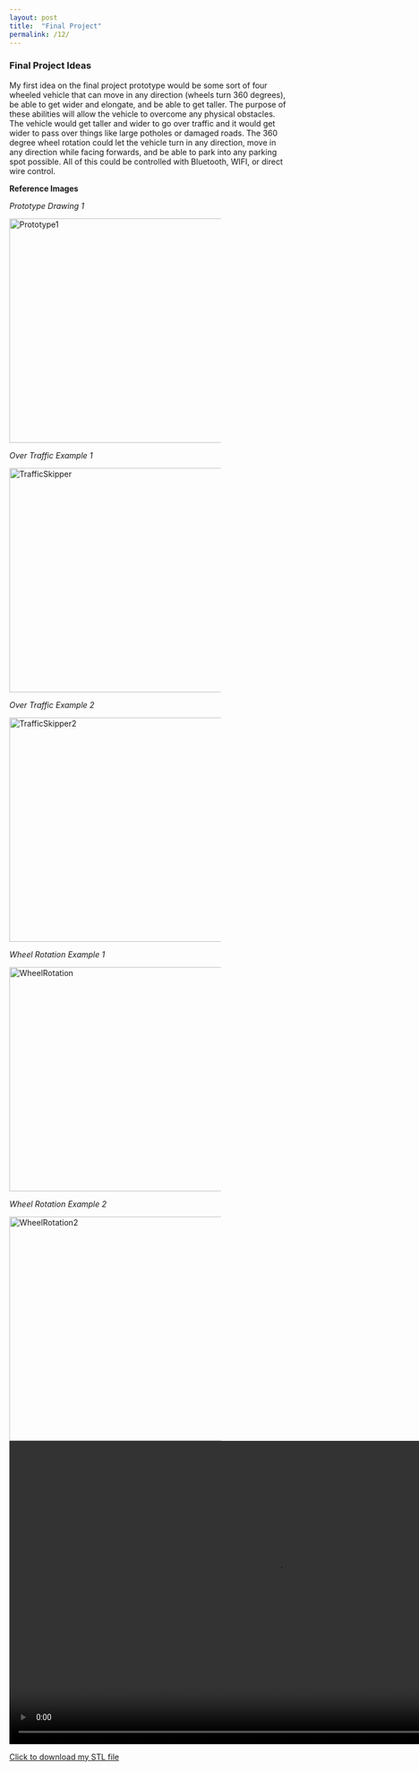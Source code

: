 ```yaml
---
layout: post
title:  "Final Project"
permalink: /12/
---
```


### Final Project Ideas

My first idea on the final project prototype would be some sort of four wheeled vehicle that can move in any direction (wheels turn 360 degrees), be able to get wider and elongate, and be able to get taller. The purpose of these abilities will allow the vehicle to overcome any physical obstacles. The vehicle would get taller and wider to go over traffic and it would get wider to pass over things like large potholes or damaged roads. The 360 degree wheel rotation could let the vehicle turn in any direction, move in any direction while facing forwards, and be able to park into any parking spot possible. All of this could be controlled with Bluetooth, WIFI, or direct wire control.


**Reference Images**

_Prototype Drawing 1_

<img src="Prototype1.jpg" alt="Prototype1" style="height: 400px; max-width: 75%">

_Over Traffic Example 1_

<img src="carstretch1.jpg" alt="TrafficSkipper" style="height: 400px; max-width: 75%">

_Over Traffic Example 2_

<img src="carstretch2.jpg" alt="TrafficSkipper2" style="height: 400px; max-width: 75%">

_Wheel Rotation Example 1_

<img src="wheel1.jpg" alt="WheelRotation" style="height: 400px; max-width: 75%">

_Wheel Rotation Example 2_

<img src="wheel2.jpg" alt="WheelRotation2" style="height: 400px; max-width: 75%">

<!-- You can also use HTML tags to include a video -->
<video width="955" height="541" controls>
	<source src="demo.mp4" type="video/mp4">
</video>

<!-- Or to add a download link to any (reasonably small) file in your permalink directory -->

<a href='cube.stl' download>Click to download my STL file</a>

